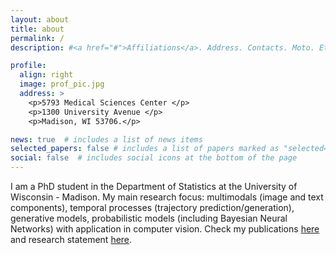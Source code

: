```yaml
---
layout: about
title: about
permalink: /
description: #<a href="#">Affiliations</a>. Address. Contacts. Moto. Etc.

profile:
  align: right
  image: prof_pic.jpg
  address: >
    <p>5793 Medical Sciences Center </p>
    <p>1300 University Avenue </p>
    <p>Madison, WI 53706.</p>

news: true  # includes a list of news items
selected_papers: false # includes a list of papers marked as "selected={true}"
social: false  # includes social icons at the bottom of the page
---
```

I am a PhD student in the Department of Statistics at the
University of Wisconsin - Madison. 
My main research focus:  multimodals (image and text components), temporal processes (trajectory prediction/generation),  generative models, probabilistic models (including Bayesian Neural Networks) with application in
computer vision. Check my publications [here](/publications/) and research statement [here](/assets/pdf/jurijs_research_statement_likecv.pdf).
<!-- My main research focus is on statistical  -->
<!-- and computational aspects of temporal data analysis and deep probabilistic -->
<!-- models in different areas, including computer vision and particularly -->
<!-- Brain Imaging.  -->

<!-- Check out my publications in the "Publications" tab.  -->

<!-- I'm looking for intern/full-time positions for Summer 2021! If you are interested, please feel free to contact me. -->
